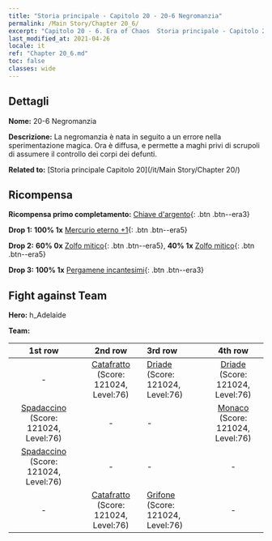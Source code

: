 ```yaml
---
title: "Storia principale - Capitolo 20 - 20-6 Negromanzia"
permalink: /Main Story/Chapter 20_6/
excerpt: "Capitolo 20 - 6. Era of Chaos  Storia principale - Capitolo 20_6. 20-6 Negromanzia"
last_modified_at: 2021-04-26
locale: it
ref: "Chapter 20_6.md"
toc: false
classes: wide
---
```


## Dettagli

 **Nome:** 20-6 Negromanzia

 **Descrizione:** La negromanzia è nata in seguito a un errore nella sperimentazione magica. Ora è diffusa, e permette a maghi privi di scrupoli di assumere il controllo dei corpi dei defunti.

 **Related to:** [Storia principale Capitolo 20](/it/Main Story/Chapter 20/)

## Ricompensa

 **Ricompensa primo completamento:** [Chiave d'argento](/ItemsIT/con_693/){: .btn .btn--era3}

 **Drop 1:** **100% 1x** [Mercurio eterno +1](/ItemsIT/mat_70/){: .btn .btn--era5}

 **Drop 2:** **60% 0x** [Zolfo mitico](/ItemsIT/mat_64/){: .btn .btn--era5}, **40% 1x** [Zolfo mitico](/ItemsIT/mat_64/){: .btn .btn--era5}

 **Drop 3:** **100% 1x** [Pergamene incantesimi](/ItemsIT/con_694/){: .btn .btn--era3}


## Fight against Team
 **Hero:** h_Adelaide

 **Team:**


  | 1st row | 2nd row | 3rd row | 4th row |
  |:----:|:----:|:----|:----:|
  | - | [Catafratto](/it/units/Cavalier/) (Score: 121024, Level:76)  | [Driade](/it/units/Sprite/) (Score: 121024, Level:76)  | [Driade](/it/units/Sprite/) (Score: 121024, Level:76)  |
  | [Spadaccino](/it/units/Swordsman/) (Score: 121024, Level:76)  | - | - | [Monaco](/it/units/Monk/) (Score: 121024, Level:76)  |
  | [Spadaccino](/it/units/Swordsman/) (Score: 121024, Level:76)  | - | - | - |
  | - | [Catafratto](/it/units/Cavalier/) (Score: 121024, Level:76)  | [Grifone](/it/units/Griffin/) (Score: 121024, Level:76)  | - |


